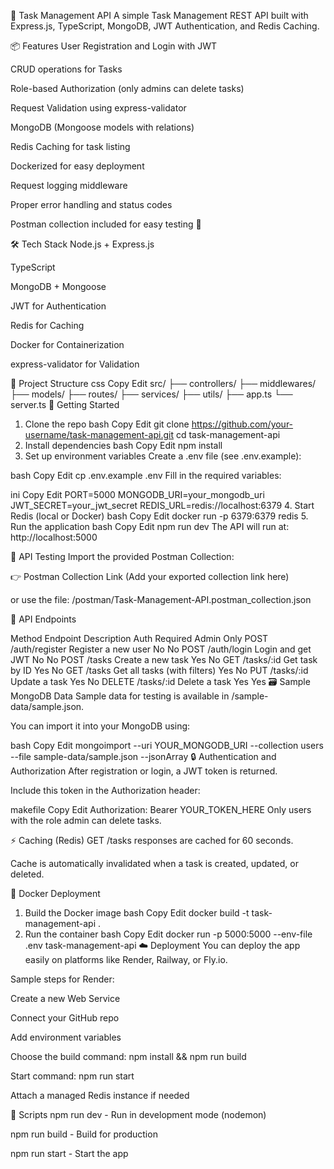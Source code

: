 📝 Task Management API
A simple Task Management REST API built with Express.js, TypeScript, MongoDB, JWT Authentication, and Redis Caching.

📦 Features
User Registration and Login with JWT

CRUD operations for Tasks

Role-based Authorization (only admins can delete tasks)

Request Validation using express-validator

MongoDB (Mongoose models with relations)

Redis Caching for task listing

Dockerized for easy deployment

Request logging middleware

Proper error handling and status codes

Postman collection included for easy testing 🚀

🛠️ Tech Stack
Node.js + Express.js

TypeScript

MongoDB + Mongoose

JWT for Authentication

Redis for Caching

Docker for Containerization

express-validator for Validation

📂 Project Structure
css
Copy
Edit
src/
├── controllers/
├── middlewares/
├── models/
├── routes/
├── services/
├── utils/
├── app.ts
└── server.ts
🚀 Getting Started

1. Clone the repo
   bash
   Copy
   Edit
   git clone https://github.com/your-username/task-management-api.git
   cd task-management-api
2. Install dependencies
   bash
   Copy
   Edit
   npm install
3. Set up environment variables
   Create a .env file (see .env.example):

bash
Copy
Edit
cp .env.example .env
Fill in the required variables:

ini
Copy
Edit
PORT=5000
MONGODB_URI=your_mongodb_uri
JWT_SECRET=your_jwt_secret
REDIS_URL=redis://localhost:6379 4. Start Redis (local or Docker)
bash
Copy
Edit
docker run -p 6379:6379 redis 5. Run the application
bash
Copy
Edit
npm run dev
The API will run at: http://localhost:5000

🧪 API Testing
Import the provided Postman Collection:

👉 Postman Collection Link (Add your exported collection link here)

or use the file: /postman/Task-Management-API.postman_collection.json

📖 API Endpoints

Method Endpoint Description Auth Required Admin Only
POST /auth/register Register a new user No No
POST /auth/login Login and get JWT No No
POST /tasks Create a new task Yes No
GET /tasks/:id Get task by ID Yes No
GET /tasks Get all tasks (with filters) Yes No
PUT /tasks/:id Update a task Yes No
DELETE /tasks/:id Delete a task Yes Yes
🗃️ Sample MongoDB Data
Sample data for testing is available in /sample-data/sample.json.

You can import it into your MongoDB using:

bash
Copy
Edit
mongoimport --uri YOUR_MONGODB_URI --collection users --file sample-data/sample.json --jsonArray
🔒 Authentication and Authorization
After registration or login, a JWT token is returned.

Include this token in the Authorization header:

makefile
Copy
Edit
Authorization: Bearer YOUR_TOKEN_HERE
Only users with the role admin can delete tasks.

⚡ Caching (Redis)
GET /tasks responses are cached for 60 seconds.

Cache is automatically invalidated when a task is created, updated, or deleted.

🐳 Docker Deployment

1. Build the Docker image
   bash
   Copy
   Edit
   docker build -t task-management-api .
2. Run the container
   bash
   Copy
   Edit
   docker run -p 5000:5000 --env-file .env task-management-api
   ☁️ Deployment
   You can deploy the app easily on platforms like Render, Railway, or Fly.io.

Sample steps for Render:

Create a new Web Service

Connect your GitHub repo

Add environment variables

Choose the build command: npm install && npm run build

Start command: npm run start

Attach a managed Redis instance if needed

📜 Scripts
npm run dev - Run in development mode (nodemon)

npm run build - Build for production

npm run start - Start the app
